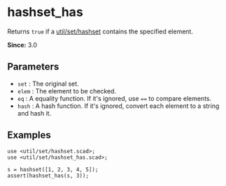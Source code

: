 # hashset_has

Returns `true` if a [util/set/hashset](https://openhome.cc/eGossip/OpenSCAD/lib3x-hashset.html) contains the specified element. 

**Since:** 3.0

## Parameters

- `set` : The original set.
- `elem` : The element to be checked.
- `eq` : A equality function. If it's ignored, use `==` to compare elements.
- `hash` : A hash function. If it's ignored, convert each element to a string and hash it. 

## Examples

    use <util/set/hashset.scad>;
    use <util/set/hashset_has.scad>;

    s = hashset([1, 2, 3, 4, 5]);
    assert(hashset_has(s, 3));
